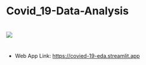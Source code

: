 # Covid_19-Data-Analysis

# 

<img src="image.jpg">

# 
# 

* Web App Link: https://covied-19-eda.streamlit.app
